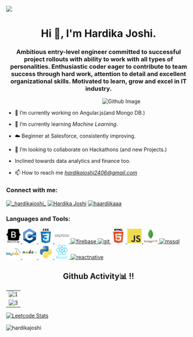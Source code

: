 ![](https://raw.githubusercontent.com/halfrost/halfrost/master/icons/header_.png)
<h1 align="center">Hi 👋, I'm Hardika Joshi.</h1>
<h3 align="center">Ambitious entry-level engineer committed to successful project rollouts with ability to work with all types of personalities. Enthusiastic coder eager to contribute to team success through hard work, attention to detail and excellent organizational skills. Motivated to learn, grow and excel in IT industry.</h3>

<img width="48%" align="right" alt="Github Image" src="https://raw.githubusercontent.com/onimur/.github/master/.resources/git-header.svg" /><br>




- 🔭 I’m currently working on Angular.js(and Mongo DB.)

- 🌱 I’m currently learning *Machine Learning*.
  
- ☁️ Beginner at Salesforce, consistently improving.

- 👯 I’m looking to collaborate on Hackathons (and new Projects.)

- Inclined towards data analytics and finance too.

- 📫 How to reach me *hardikajoshi2406@gmail.com*

<h3 align="left">Connect with me:</h3>
<p align="left">
<a href="https://twitter.com/_hardikajoshi_" target="blank"><img align="center" src="https://raw.githubusercontent.com/rahuldkjain/github-profile-readme-generator/master/src/images/icons/Social/twitter.svg" alt="_hardikajoshi_" height="30" width="40" /></a>
<a href="https://www.linkedin.com/in/hardikajoshi24/" target="blank"><img align="center" src="https://raw.githubusercontent.com/rahuldkjain/github-profile-readme-generator/master/src/images/icons/Social/linked-in-alt.svg" alt="Hardika Joshi" height="30" width="40" /></a>
<a href="https://www.instagram.com/haardiikaaa/" target="blank"><img align="center" src="https://raw.githubusercontent.com/rahuldkjain/github-profile-readme-generator/master/src/images/icons/Social/instagram.svg" alt="haardiikaaa" height="30" width="40" /></a>
</p>



<h3 align="left">Languages and Tools:</h3>
<p align="left"> <a href="https://getbootstrap.com" target="_blank" rel="noreferrer"> <img src="https://raw.githubusercontent.com/devicons/devicon/master/icons/bootstrap/bootstrap-plain-wordmark.svg" alt="bootstrap" width="40" height="40"/> </a> <a href="https://www.w3schools.com/cpp/" target="_blank" rel="noreferrer"> <img src="https://raw.githubusercontent.com/devicons/devicon/master/icons/cplusplus/cplusplus-original.svg" alt="cplusplus" width="40" height="40"/> </a> <a href="https://www.w3schools.com/css/" target="_blank" rel="noreferrer"> <img src="https://raw.githubusercontent.com/devicons/devicon/master/icons/css3/css3-original-wordmark.svg" alt="css3" width="40" height="40"/> </a> <a href="https://expressjs.com" target="_blank" rel="noreferrer"> <img src="https://raw.githubusercontent.com/devicons/devicon/master/icons/express/express-original-wordmark.svg" alt="express" width="40" height="40"/> </a> <a href="https://firebase.google.com/" target="_blank" rel="noreferrer"> <img src="https://www.vectorlogo.zone/logos/firebase/firebase-icon.svg" alt="firebase" width="40" height="40"/> </a> <a href="https://git-scm.com/" target="_blank" rel="noreferrer"> <img src="https://www.vectorlogo.zone/logos/git-scm/git-scm-icon.svg" alt="git" width="40" height="40"/> </a> <a href="https://www.w3.org/html/" target="_blank" rel="noreferrer"> <img src="https://raw.githubusercontent.com/devicons/devicon/master/icons/html5/html5-original-wordmark.svg" alt="html5" width="40" height="40"/> </a> <a href="https://developer.mozilla.org/en-US/docs/Web/JavaScript" target="_blank" rel="noreferrer"> <img src="https://raw.githubusercontent.com/devicons/devicon/master/icons/javascript/javascript-original.svg" alt="javascript" width="40" height="40"/> </a> <a href="https://www.mongodb.com/" target="_blank" rel="noreferrer"> <img src="https://raw.githubusercontent.com/devicons/devicon/master/icons/mongodb/mongodb-original-wordmark.svg" alt="mongodb" width="40" height="40"/> </a> <a href="https://www.microsoft.com/en-us/sql-server" target="_blank" rel="noreferrer"> <img src="https://www.svgrepo.com/show/303229/microsoft-sql-server-logo.svg" alt="mssql" width="40" height="40"/> </a> <a href="https://www.mysql.com/" target="_blank" rel="noreferrer"> <img src="https://raw.githubusercontent.com/devicons/devicon/master/icons/mysql/mysql-original-wordmark.svg" alt="mysql" width="40" height="40"/> </a> <a href="https://nodejs.org" target="_blank" rel="noreferrer"> <img src="https://raw.githubusercontent.com/devicons/devicon/master/icons/nodejs/nodejs-original-wordmark.svg" alt="nodejs" width="40" height="40"/> </a> <a href="https://www.python.org" target="_blank" rel="noreferrer"> <img src="https://raw.githubusercontent.com/devicons/devicon/master/icons/python/python-original.svg" alt="python" width="40" height="40"/> </a> <a href="https://reactjs.org/" target="_blank" rel="noreferrer"> <img src="https://raw.githubusercontent.com/devicons/devicon/master/icons/react/react-original-wordmark.svg" alt="react" width="40" height="40"/> </a> <a href="https://reactnative.dev/" target="_blank" rel="noreferrer"> <img src="https://reactnative.dev/img/header_logo.svg" alt="reactnative" width="40" height="40"/> </a> </p>

<h2 align="center">Github Activity📊 !!  </h2>   
   
<table>
  <tr>
    <td><img src="https://github-readme-stats.vercel.app/api?username=hardikajoshi&theme=radical&show_icons=true"  display=block width=100% height=auto  alt="1" ></td>

  <tr><td><img src="https://github-readme-streak-stats.herokuapp.com/?user=hardikajoshi&theme=tokyonight"  display=block width=100% height=auto alt="3" ></td></tr>

</table>

[![Leetcode Stats](https://leetcard.jacoblin.cool/hardikajoshi?theme=nord&font=Cairo)](https://leetcode.com/hardikajoshi) 

    

<p><img align="center" src="https://github-readme-stats.vercel.app/api/top-langs?username=hardikajoshi&show_icons=true&locale=en&layout=compact" alt="hardikajoshi" /></p>
